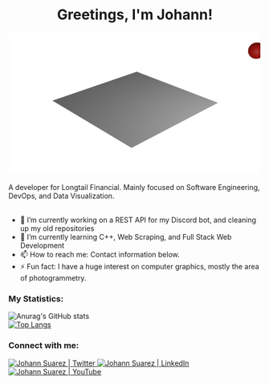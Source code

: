 <div align="center">
  <h1>Greetings, I'm Johann!</h1>
  <img alt="Aurora" src="https://raw.githubusercontent.com/JohannSuarez/JohannSuarez/main/out.webp" width="500" height="280">
</div>

</br>
A developer for Longtail Financial.
Mainly focused on Software Engineering, DevOps,
and Data Visualization.

</br>
</br>


* 🔭 I’m currently working on a REST API for my Discord bot, and cleaning up my old repositories
* 🌱 I’m currently learning C++, Web Scraping, and Full Stack Web Development
* 📫 How to reach me: Contact information below.
* ⚡ Fun fact: I have a huge interest on computer graphics, mostly the area of photogrammetry.

### My Statistics:

![Anurag's GitHub stats](https://github-readme-stats.vercel.app/api?username=JohannSuarez&show_icons=true&theme=dark)
</br>
[![Top Langs](https://github-readme-stats.vercel.app/api/top-langs/?username=JohannSuarez&hide=jupyter%20notebook,html&layout=compact&theme=dark)](https://github.com/anuraghazra/github-readme-stats)




### Connect with me:

  <a href="https://twitter.com/suarez_johann">
  <img alt="Johann Suarez | Twitter" width="21px" src="https://img.icons8.com/color/50/000000/twitter--v2.png" />
  </a>

  <a href="https://www.linkedin.com/in/johann-suarez/">
  <img alt="Johann Suarez | LinkedIn" width="21px" src="https://img.icons8.com/color/30/000000/linkedin-2--v2.png" />
  </a>
  
  <a href="https://www.youtube.com/c/JohannSuarez/">
  <img alt="Johann Suarez | YouTube" width="21px" src="https://img.icons8.com/color/48/000000/youtube--v1.png" />
  </a>
 



<!--
**JohannSuarez/JohannSuarez** is a ✨ _special_ ✨ repository because its `README.md` (this file) appears on your GitHub profile.

Here are some ideas to get you started:


-->


